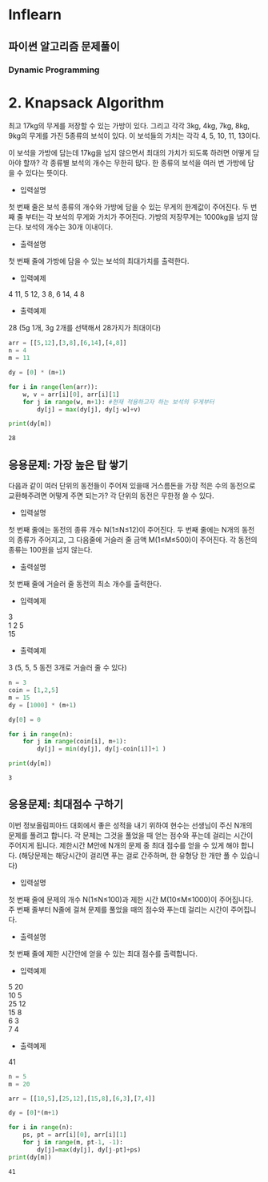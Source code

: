 # Inflearn
## 파이썬 알고리즘 문제풀이
### Dynamic Programming

# 2. Knapsack Algorithm

최고 17kg의 무게를 저장할 수 있는 가방이 있다. 그리고 각각 3kg, 4kg, 7kg, 8kg, 9kg의 무게를 가진 5종류의 보석이 있다. 이 보석들의 가치는 각각 4, 5, 10, 11, 13이다.

이 보석을 가방에 담는데 17kg을 넘지 않으면서 최대의 가치가 되도록 하려면 어떻게 담아야 할까? 각 종류별 보석의 개수는 무한히 많다. 한 종류의 보석을 여러 번 가방에 담을 수 있다는 뜻이다.

- 입력설명

첫 번째 줄은 보석 종류의 개수와 가방에 담을 수 있는 무게의 한계값이 주어진다.
두 번째 줄 부터는 각 보석의 무게와 가치가 주어진다.
가방의 저장무게는 1000kg을 넘지 않는다.
보석의 개수는 30개 이내이다.

- 출력설명

첫 번째 줄에 가방에 담을 수 있는 보석의 최대가치를 출력한다.

- 입력예제

4 11,
5 12,
3 8,
6 14,
4 8 

- 출력예제

28
(5g 1개, 3g 2개를 선택해서 28가지가 최대이다)


```python
arr = [[5,12],[3,8],[6,14],[4,8]]
n = 4
m = 11

dy = [0] * (m+1)

for i in range(len(arr)):
    w, v = arr[i][0], arr[i][1]
    for j in range(w, m+1): #현재 적용하고자 하는 보석의 무게부터
        dy[j] = max(dy[j], dy[j-w]+v)

print(dy[m])
```

    28
    

## 응용문제: 가장 높은 탑 쌓기

다음과 같이 여러 단위의 동전들이 주어져 있을때 거스름돈을 가장 적은 수의 동전으로 교환해주려면 어떻게 주면 되는가? 각 단위의 동전은 무한정 쓸 수 있다.

- 입력설명

첫 번째 줄에는 동전의 종류 개수 N(1≤N≤12)이 주어진다. 두 번째 줄에는 N개의 동전의 종류가 주어지고, 그 다음줄에 거슬러 줄 금액 M(1≤M≤500)이 주어진다. 각 동전의 종류는 100원을 넘지 않는다.

- 출력설명

첫 번째 줄에 거슬러 줄 동전의 최소 개수를 출력한다.

- 입력예제

3\
1 2 5\
15 

- 출력예제

3 (5, 5, 5 동전 3개로 거슬러 줄 수 있다)


```python
n = 3
coin = [1,2,5]
m = 15
dy = [1000] * (m+1)

dy[0] = 0

for i in range(n):
    for j in range(coin[i], m+1):
        dy[j] = min(dy[j], dy[j-coin[i]]+1 )

print(dy[m])
```

    3
    

## 응용문제: 최대점수 구하기

이번 정보올림피아드 대회에서 좋은 성적을 내기 위하여 현수는 선생님이 주신 N개의 문제를 풀려고 합니다. 각 문제는 그것을 풀었을 때 얻는 점수와 푸는데 걸리는 시간이 주어지게 됩니다. 제한시간 M안에 N개의 문제 중 최대 점수를 얻을 수 있게 해야 합니다. (해당문제는 해당시간이 걸리면 푸는 걸로 간주하며, 한 유형당 한 개만 풀 수 있습니다)

- 입력설명

첫 번째 줄에 문제의 개수 N(1≤N≤100)과 제한 시간 M(10≤M≤1000)이 주어집니다.
주 번째 줄부터 N줄에 걸쳐 문제를 풀었을 때의 점수와 푸는데 걸리는 시간이 주어집니다.

- 출력설명

첫 번째 줄에 제한 시간안에 얻을 수 있는 최대 점수를 출력합니다.

- 입력예제

5 20\
10 5 \
25 12 \
15 8\
6 3 \
7 4 

- 출력예제

41



```python
n = 5
m = 20

arr = [[10,5],[25,12],[15,8],[6,3],[7,4]]

dy = [0]*(m+1)

for i in range(n):
    ps, pt = arr[i][0], arr[i][1]
    for j in range(m, pt-1, -1):
        dy[j]=max(dy[j], dy[j-pt]+ps)
print(dy[m])
```

    41
    
